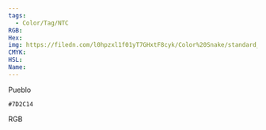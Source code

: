 ```yaml
---
tags:
  - Color/Tag/NTC
RGB:
Hex:
img: https://filedn.com/l0hpzxl1f01yT7GHxtF8cyk/Color%20Snake/standard_csv_to_svg//7D2C14.svg
CMYK:
HSL:
Name:
---
```

Pueblo
```palette
#7D2C14
```
RGB
